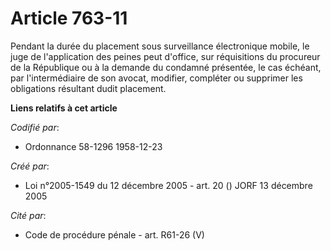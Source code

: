 # Article 763-11

Pendant la durée du placement sous surveillance électronique mobile, le juge de l'application des peines peut d'office, sur
réquisitions du procureur de la République ou à la demande du condamné présentée, le cas échéant, par l'intermédiaire de son
avocat, modifier, compléter ou supprimer les obligations résultant dudit placement.

**Liens relatifs à cet article**

_Codifié par_:

  - Ordonnance 58-1296 1958-12-23

_Créé par_:

  - Loi n°2005-1549 du 12 décembre 2005 - art. 20 () JORF 13 décembre 2005

_Cité par_:

  - Code de procédure pénale - art. R61-26 (V)
